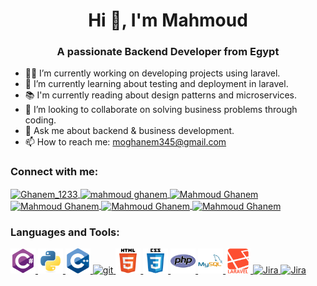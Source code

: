 <h1 align="center">Hi 👋, I'm Mahmoud</h1>
<h3 align="center">A passionate Backend Developer from Egypt</h3>

- 👨‍💻 I’m currently working on developing projects using laravel.
- 🌱 I’m currently learning about testing and deployment in laravel.
- 📚 I'm currently reading about design patterns and microservices.
- 👯 I’m looking to collaborate on solving business problems through coding.
- 💬 Ask me about backend & business development.
- 📫 How to reach me: moghanem345@gmail.com

<h3 align="left">Connect with me:</h3>
<p align="left">
<a href="https://twitter.com/Ghanem_1233" target="blank">
  <img 
       align="center"
       src="https://raw.githubusercontent.com/rahuldkjain/github-profile-readme-generator/master/src/images/icons/Social/twitter.svg"
       alt="Ghanem_1233"
       height="30"
       width="40" 
   />
  </a>
  
<a href="https://www.linkedin.com/in/mahmoud-ghanem-3838831ba" target="blank">
  <img 
       align="center"
       src="https://raw.githubusercontent.com/rahuldkjain/github-profile-readme-generator/master/src/images/icons/Social/linked-in-alt.svg"
       alt="mahmoud ghanem"
       height="30" width="40"
   />
</a>
  
<a href="https://www.facebook.com/profile.php?id=100076644910566" target="blank">
  <img 
       align="center"
       src="https://raw.githubusercontent.com/rahuldkjain/github-profile-readme-generator/master/src/images/icons/Social/facebook.svg"     
       alt="Mahmoud Ghanem"
       height="30" width="40" 
   />
</a>
  
<a href="https://www.youtube.com/channel/UCGYr8m3FgnvkS59zDeGLrPQ" target="blank">
  <img 
       align="center"
       src="https://raw.githubusercontent.com/rahuldkjain/github-profile-readme-generator/master/src/images/icons/Social/youtube.svg"
       alt="Mahmoud Ghanem"
       height="30" width="40"
   />
</a>
  
 <a href="https://codeforces.com/profile/Ghaanem" target="blank">
  <img 
       align="center"
       src="https://cdn.iconscout.com/icon/free/png-512/free-code-forces-3521352-2944796.png?f=avif&w=256"
       alt="Mahmoud Ghanem"
       height="40" width="40"
   />
</a>
  
<a href="https://leetcode.com/moghanem345/" target="blank">
  <img 
       align="center"
       src="https://leetcode.com/_next/static/images/logo-dark-c96c407d175e36c81e236fcfdd682a0b.png"
       alt="Mahmoud Ghanem"
       height="40" width="40"
   />
</a>
  
</p>

<h3 align="left">Languages and Tools:</h3>

<p align="left"> 
  
  <a href="https://www.w3schools.com/cs/" target="_blank" rel="noreferrer"> 
    <img src="https://raw.githubusercontent.com/devicons/devicon/master/icons/csharp/csharp-original.svg" alt="csharp" width="40" height="40"/>
  </a>
  
  <a href="https://www.python.org" target="_blank" rel="noreferrer">
    <img src="https://raw.githubusercontent.com/devicons/devicon/master/icons/python/python-original.svg" alt="python" width="40" height="40"/>
  </a>
  
  <a href="https://www.w3schools.com/cpp/" target="_blank" rel="noreferrer"> 
    <img src="https://raw.githubusercontent.com/devicons/devicon/master/icons/cplusplus/cplusplus-original.svg" alt="cplusplus" width="40" height="40"/>
  </a>
  
 <a href="https://git-scm.com/" target="_blank" rel="noreferrer">
    <img src="https://www.vectorlogo.zone/logos/git-scm/git-scm-icon.svg" alt="git" width="40" height="40"/>
  </a>
  

  <a href="https://www.w3.org/html/" target="_blank" rel="noreferrer">
    <img src="https://raw.githubusercontent.com/devicons/devicon/master/icons/html5/html5-original-wordmark.svg" alt="html5" width="40" height="40"/>
  </a>

  <a href="https://www.w3schools.com/css/" target="_blank" rel="noreferrer">
    <img src="https://raw.githubusercontent.com/devicons/devicon/master/icons/css3/css3-original-wordmark.svg" alt="css3" width="40" height="40"/>
  </a>
  
  <a href="https://www.php.net" target="_blank" rel="noreferrer">
    <img src="https://raw.githubusercontent.com/devicons/devicon/master/icons/php/php-original.svg" alt="php" width="40" height="40"/>
  </a>
  
  <a href="https://www.mysql.com/" target="_blank" rel="noreferrer">
    <img src="https://raw.githubusercontent.com/devicons/devicon/master/icons/mysql/mysql-original-wordmark.svg" alt="mysql" width="40" height="40"/>
  </a>
  
  <a href="https://laravel.com/" target="_blank" rel="noreferrer">
    <img src="https://raw.githubusercontent.com/devicons/devicon/master/icons/laravel/laravel-plain-wordmark.svg" alt="laravel" width="40" height="40"/>
  </a>
  
  <a href="https://www.atlassian.com/software/jira" target="_blank" rel="noreferrer">
    <img src="https://img.icons8.com/?size=512&id=oROcPah5ues6&format=png" alt="Jira" width="40" height="40"/>
  </a>
  
  <a href="https://powerbi.microsoft.com/en-au/" target="_blank" rel="noreferrer">
    <img src="https://logos-world.net/wp-content/uploads/2022/02/Power-BI-Logo-700x394.png" alt="Jira" width="65" height="40"/>
  </a>
 
</p>




